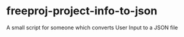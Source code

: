 # freeproj-project-info-to-json
 A small script for someone which converts User Input to a JSON file
